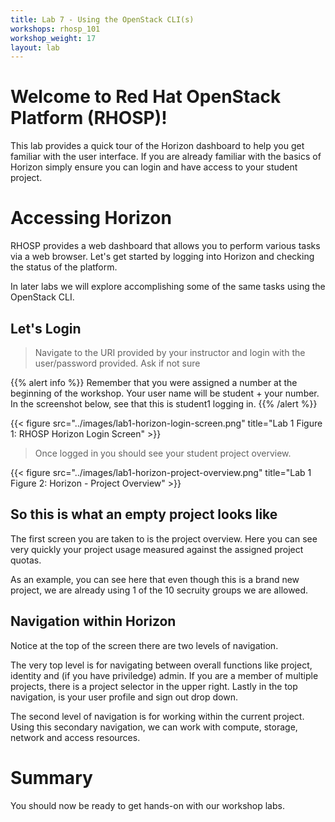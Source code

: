 ```yaml
---
title: Lab 7 - Using the OpenStack CLI(s)
workshops: rhosp_101
workshop_weight: 17
layout: lab
---
```


# Welcome to Red Hat OpenStack Platform (RHOSP)!
This lab provides a quick tour of the Horizon dashboard to help you get familiar with the user interface.  If you are already familiar with the basics of Horizon simply ensure you can login and have access to your student project.

# Accessing Horizon
RHOSP provides a web dashboard that allows you to perform various tasks via a web browser. Let's get started by logging into Horizon and checking the status of the platform.

In later labs we will explore accomplishing some of the same tasks using the OpenStack CLI.

## Let's Login
> Navigate to the URI provided by your instructor and login with the user/password provided. Ask if not sure

{{% alert info %}}
Remember that you were assigned a number at the beginning of the workshop. Your user name will be student + your number. In the screenshot below, see that this is student1 logging in.
{{% /alert %}}

{{< figure src="../images/lab1-horizon-login-screen.png" title="Lab 1 Figure 1: RHOSP Horizon Login Screen" >}}

> Once logged in you should see your student project overview.

{{< figure src="../images/lab1-horizon-project-overview.png" title="Lab 1 Figure 2: Horizon - Project Overview" >}}

## So this is what an empty project looks like

The first screen you are taken to is the project overview. Here you can see very quickly your project usage measured against the assigned project quotas.

As an example, you can see here that even though this is a brand new project, we are already using 1 of the 10 secruity groups we are allowed.

## Navigation within Horizon

Notice at the top of the screen there are two levels of navigation.

The very top level is for navigating between overall functions like project, identity and (if you have priviledge) admin. If you are a member of multiple projects, there is a project selector in the upper right. Lastly in the top navigation, is your user profile and sign out drop down.

The second level of navigation is for working within the current project. Using this secondary navigation, we can work with compute, storage, network and access resources.

# Summary
You should now be ready to get hands-on with our workshop labs.
